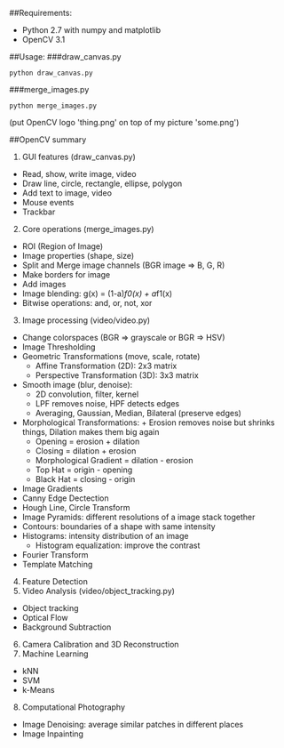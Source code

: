 ##Requirements:
- Python 2.7 with numpy and matplotlib
- OpenCV 3.1

##Usage:
###draw_canvas.py

```
python draw_canvas.py
```

###merge_images.py

```
python merge_images.py
```

(put OpenCV logo 'thing.png' on top of my picture 'some.png')

##OpenCV summary
1. GUI features (draw_canvas.py)
 - Read, show, write image, video
 - Draw line, circle, rectangle, ellipse, polygon
 - Add text to image, video
 - Mouse events
 - Trackbar  

2. Core operations (merge_images.py)
 - ROI (Region of Image)
 - Image properties (shape, size)
 - Split and Merge image channels (BGR image => B, G, R)
 - Make borders for image
 - Add images
 - Image blending: g(x) = (1-a)*f0(x) + a*f1(x)
 - Bitwise operations: and, or, not, xor  

3. Image processing (video/video.py)
 - Change colorspaces (BGR => grayscale or BGR => HSV)
 - Image Thresholding
 - Geometric Transformations (move, scale, rotate)
	+ Affine Transformation (2D): 2x3 matrix
	+ Perspective Transformation (3D): 3x3 matrix
 - Smooth image (blur, denoise):
	+ 2D convolution, filter, kernel
	+ LPF removes noise, HPF detects edges
	+ Averaging, Gaussian, Median, Bilateral (preserve edges)
 - Morphological Transformations:
        + Erosion removes noise but shrinks things, Dilation makes them big again
	+ Opening = erosion + dilation
	+ Closing = dilation + erosion
	+ Morphological Gradient = dilation - erosion
	+ Top Hat = origin - opening
	+ Black Hat = closing - origin
 - Image Gradients
 - Canny Edge Dectection
 - Hough Line, Circle Transform  
 - Image Pyramids: different resolutions of a image stack together
 - Contours: boundaries of a shape with same intensity
 - Histograms: intensity distribution of an image
	+ Histogram equalization: improve the contrast
 - Fourier Transform
 - Template Matching
4. Feature Detection
5. Video Analysis (video/object_tracking.py)
 - Object tracking
 - Optical Flow
 - Background Subtraction  
6. Camera Calibration and 3D Reconstruction
7. Machine Learning
 - kNN
 - SVM
 - k-Means
8. Computational Photography
 - Image Denoising: average similar patches in different places
 - Image Inpainting